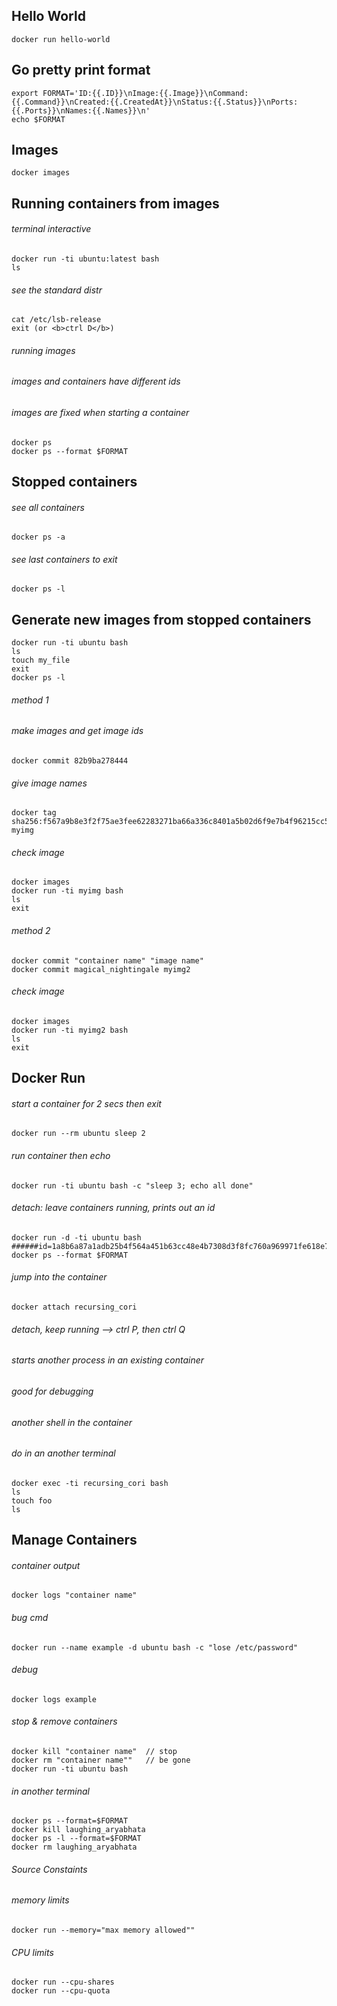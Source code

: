 ## Hello World
```
docker run hello-world
```

## Go pretty print format
```
export FORMAT='ID:{{.ID}}\nImage:{{.Image}}\nCommand:{{.Command}}\nCreated:{{.CreatedAt}}\nStatus:{{.Status}}\nPorts:{{.Ports}}\nNames:{{.Names}}\n'
echo $FORMAT
```

## Images
```
docker images
```

## Running containers from images
###### terminal interactive
```
docker run -ti ubuntu:latest bash
ls
```
###### see the standard distr
```
cat /etc/lsb-release
exit (or <b>ctrl D</b>)
```
###### running images
###### images and containers have different ids
###### images are fixed when starting a container
```
docker ps
docker ps --format $FORMAT
```


## Stopped containers
###### see all containers
```
docker ps -a
```
###### see last containers to exit
```
docker ps -l
```


## Generate new images from stopped containers
```
docker run -ti ubuntu bash
ls
touch my_file
exit
docker ps -l
```
###### method 1
###### make images and get image ids
```
docker commit 82b9ba278444
```
###### give image names
```
docker tag sha256:f567a9b8e3f2f75ae3fee62283271ba66a336c8401a5b02d6f9e7b4f96215cc5 myimg
```
###### check image
```
docker images
docker run -ti myimg bash
ls
exit
```
###### method 2
```
docker commit "container name" "image name"
docker commit magical_nightingale myimg2
```
###### check image
```
docker images
docker run -ti myimg2 bash
ls
exit
```


## Docker Run
###### start a container for 2 secs then exit
```
docker run --rm ubuntu sleep 2
```
###### run container then echo
```
docker run -ti ubuntu bash -c "sleep 3; echo all done"
```
###### detach: leave containers running, prints out an id
```
docker run -d -ti ubuntu bash  ######id=1a8b6a87a1adb25b4f564a451b63cc48e4b7308d3f8fc760a969971fe618e79f
docker ps --format $FORMAT
```
###### jump into the container
```
docker attach recursing_cori
```
###### detach, keep running --> ctrl P, then ctrl Q

###### starts another process in an existing container
###### good for debugging
###### another shell in the container
###### do in an another terminal
```
docker exec -ti recursing_cori bash
ls
touch foo
ls
```


## Manage Containers
###### container output
```
docker logs "container name"
```
###### bug cmd
```
docker run --name example -d ubuntu bash -c "lose /etc/password"
```
###### debug
```
docker logs example
```

###### stop & remove containers
```
docker kill "container name"  // stop
docker rm "container name""   // be gone
docker run -ti ubuntu bash
```
###### in another terminal
```
docker ps --format=$FORMAT
docker kill laughing_aryabhata
docker ps -l --format=$FORMAT
docker rm laughing_aryabhata
```

###### Source Constaints
###### memory limits
```
docker run --memory="max memory allowed""
```
###### CPU limits
```
docker run --cpu-shares
docker run --cpu-quota
```

























